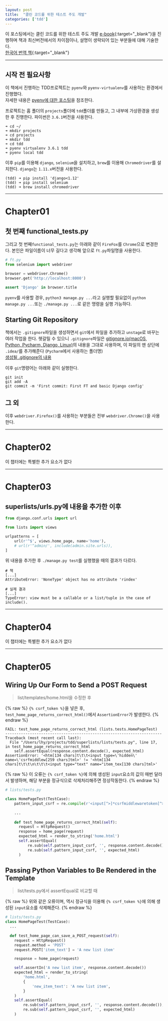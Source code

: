 ```yaml
---
layout: post
title:  "클린 코드를 위한 테스트 주도 개발"
categories: ['tdd']
---
```


이 포스팅에서는 클린 코드를 위한 테스트 주도 개발 [e-book](http://chimera.labs.oreilly.com/books/1234000000754/index.html){:target="_blank"}을 진행하며 책과 최신버전에서의 차이점이나, 설명이 생략되어 있는 부분들에 대해 기술한다.  
[한국어 번역 책](http://books.11st.co.kr/product/SellerProductDetail.tmall?method=getSellerProductDetail&prdNo=1225272081&trTypeCd=9p&trCtgrNo=63517){:target="_blank"}

---

## 시작 전 필요사항
이 책에서 진행하는 TDD프로젝트는 `pyenv`와 `pyenv-virtualenv`를 사용하는 환경에서 진행했다.  
자세한 내용은 [pyenv에 대한 포스팅](https://lhy.kr/configuring-the-python-development-environment-with-pyenv-and-virtualenv)을 참조한다.

프로젝트는 홈 폴더의 `projects`폴더에 `tdd`폴더를 만들고, 그 내부에 가상환경을 생성한 후 진행한다. 파이썬은 `3.6.1`버전을 사용한다.

```
➜ cd ~/
➜ mkdir projects
➜ cd projects
➜ mkdir tdd
➜ cd tdd
➜ pyenv virtualenv 3.6.1 tdd
➜ pyenv local tdd
```

이후 `pip`를 이용해 `django`, `selenium`을 설치하고, `brew`를 이용해 `Chromedriver`를 설치한다. `django`는 `1.11.x`버전을 사용한다.

```
(tdd) ➜ pip install 'django<1.12'
(tdd) ➜ pip install selenium
(tdd) ➜ brew install chromedriver
```

---

# Chapter01

## 첫 번째 functional_tests.py

그리고 첫 번째`functional_tests.py`는 아래와 같이 `FireFox`를 `Chrome`으로 변경한다. 본인은 파일이름이 너무 길다고 생각해 앞으로 `ft.py`파일명을 사용한다.

```python
# ft.py
from selenium import webdriver

browser = webdriver.Chrome()
browser.get('http://localhost:8000')

assert 'Django' in browser.title
```

`pyenv`를 사용할 경우, `python3 manage.py ...`라고 실행할 필요없이 `python manage.py ...`또는 `./manage.py ...`로 같은 명령을 실행 가능하다.


## Starting Git Repository
책에서는 `.gitignore`파일을 생성하면서 `git`에서 파일을 추가하고 `unstage`로 바꾸는 여러 작업을 한다. 헷갈릴 수 있으니 `.gitignore`파일은 [gitignore.io(macOS, Python, Pycharm, Django, Linux)](https://www.gitignore.io/api/macos%2Clinux%2Cdjango%2Cpython%2Cpycharm)의 내용을 그대로 사용하며, 이 파일의 맨 상단에 `.idea/`를 추가해준다 (`Pycharm`에서 사용하는 폴더명)  
[생성될 .gitignore의 내용](https://gist.github.com/LeeHanYeong/463837a5c5338fa745c0f3b9b2fba5f0)

이후 `git`명령어는 아래와 같이 실행한다.

```
git init
git add -A
git commit -m 'First commit: First FT and basic Django config'
```


## 그 외
이후 `webdriver.Firefox()`를 사용하는 부분들은 전부 `webdriver.Chrome()`을 사용한다.

---

# Chapter02
이 챕터에는 특별한 추가 요소가 없다

---

# Chapter03
## superlists/urls.py에 내용을 추가한 이후

```python
from django.conf.urls import url

from lists import views

urlpatterns = [
    url(r'^$', views.home_page, name='home'),
    # url(r'^admin/', include(admin.site.urls)),
]
```
위 내용을 추가한 후 `./manage.py test`를 실행했을 때의 결과가 다르다.

```
# 책
[...]
AttributeError: 'NoneType' object has no attribute 'rindex'

# 실제 결과
[...]
TypeError: view must be a callable or a list/tuple in the case of include().
```

---

# Chapter04
이 챕터에는 특별한 추가 요소가 없다

---

# Chapter05
## Wiring Up Our Form to Send a POST Request
> list/templates/home.html을 수정한 후

{% raw %}
`{% csrf_token %}`을 넣은 후, `test_home_page_returns_correct_html()`에서 `AssertionError`가 발생한다.
{% endraw %}

```
FAIL: test_home_page_returns_correct_html (lists.tests.HomePageTest)
----------------------------------------------------------------------
Traceback (most recent call last):
  File "/Users/lhy/projects/tdd/superlists/lists/tests.py", line 17, in test_home_page_returns_correct_html
    self.assertEqual(response.content.decode(), expected_html)
AssertionError: '<htm[134 chars]t\t\t<input type=\'hidden\' name=\'csrfmiddlew[259 chars]tml>' != '<htm[134 chars]t\t\t\n\t\t\t<input type="text" name="item_tex[130 chars]tml>'
```

{% raw %}
이 오류는 `{% csrf_token %}`에 의해 생성된 `input`요소의 값이 매번 달라서 발생하며, 해당 부분을 정규식으로 삭제처리해주면 정상작동한다.
{% endraw %}

```python
# lists/tests.py

class HomePageTest(TestCase):
    pattern_input_csrf = re.compile(r'<input[^>]*csrfmiddlewaretoken[^>]*>')
    
    ...
    
    def test_home_page_returns_correct_html(self):
      request = HttpRequest()
      response = home_page(request)
      expected_html = render_to_string('home.html')
      self.assertEqual(
          re.sub(self.pattern_input_csrf, '', response.content.decode()),
          re.sub(self.pattern_input_csrf, '', expected_html)
      )
```


## Passing Python Variables to Be Rendered in the Template
> list/tests.py에서 assertEqual로 비교할 때

{% raw %}
위와 같은 오류이며, 역시 정규식을 이용해 `{% csrf_token %}`에 의해 생성된 `input`요소를 삭제해준다.
{% endraw %}

```python
# lists/tests.py
class HomePageTest(TestCase):
  ...
  
  def test_home_page_can_save_a_POST_request(self):
    request = HttpRequest()
    request.method = 'POST'
    request.POST['item_text'] = 'A new list item'

    response = home_page(request)

    self.assertIn('A new list item', response.content.decode())
    expected_html = render_to_string(
        'home.html',
        {
            'new_item_text': 'A new list item',
        }
    )
    self.assertEqual(
        re.sub(self.pattern_input_csrf, '', response.content.decode()),
        re.sub(self.pattern_input_csrf, '', expected_html)
    )
```
